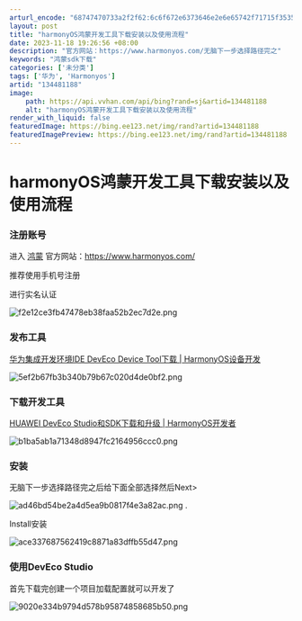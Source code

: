 ```yaml
---
arturl_encode: "68747470733a2f2f62:6c6f672e6373646e2e6e65742f71715f35353632393932332f:61727469636c652f64657461696c732f313334343831313838"
layout: post
title: "harmonyOS鸿蒙开发工具下载安装以及使用流程"
date: 2023-11-18 19:26:56 +08:00
description: "官方网站：https://www.harmonyos.com/无脑下一步选择路径完之"
keywords: "鸿蒙sdk下载"
categories: ['未分类']
tags: ['华为', 'Harmonyos']
artid: "134481188"
image:
    path: https://api.vvhan.com/api/bing?rand=sj&artid=134481188
    alt: "harmonyOS鸿蒙开发工具下载安装以及使用流程"
render_with_liquid: false
featuredImage: https://bing.ee123.net/img/rand?artid=134481188
featuredImagePreview: https://bing.ee123.net/img/rand?artid=134481188
---
```


# harmonyOS鸿蒙开发工具下载安装以及使用流程

### 注册账号

进入
[鸿蒙](https://so.csdn.net/so/search?q=%E9%B8%BF%E8%92%99&spm=1001.2101.3001.7020 "鸿蒙")
官方网站：https://www.harmonyos.com/
  
推荐使用手机号注册
  
进行实名认证

![f2e12ce3fb47478eb38faa52b2ec7d2e.png](https://i-blog.csdnimg.cn/blog_migrate/3df3b7fb79a1512558a42bb03419ff2f.png)

### 发布工具

[华为集成开发环境IDE DevEco Device Tool下载 | HarmonyOS设备开发](https://device.harmonyos.com/cn/develop/ide#download "华为集成开发环境IDE DevEco Device Tool下载 | HarmonyOS设备开发")

![5ef2b67fb3b340b79b67c020d4de0bf2.png](https://i-blog.csdnimg.cn/blog_migrate/df333a14746c83979d8904cb4ce509aa.png)

### 下载开发工具

[HUAWEI DevEco Studio和SDK下载和升级 | HarmonyOS开发者](https://developer.harmonyos.com/cn/develop/deveco-studio#download "HUAWEI DevEco Studio和SDK下载和升级 | HarmonyOS开发者")

![b1ba5ab1a71348d8947fc2164956ccc0.png](https://i-blog.csdnimg.cn/blog_migrate/8be5ed4c608b4a9f4a00c4149cd9135f.png)

### 安装

无脑下一步选择路径完之后给下面全部选择然后Next>

![ad46bd54be2a4d5ea9b0817f4e3a82ac.png](https://i-blog.csdnimg.cn/blog_migrate/f8416ddce3edd2518dfc7a313cf7afab.png)
.

Install安装

![ace337687562419c8871a83dffb55d47.png](https://i-blog.csdnimg.cn/blog_migrate/c5addf9ed274795f4eb417e7cc140ee6.png)

### 使用DevEco Studio

首先下载完创建一个项目加载配置就可以开发了

![9020e334b9794d578b95874858685b50.png](https://i-blog.csdnimg.cn/blog_migrate/eed9bf5c7af5bb23b747549a0b592044.png)